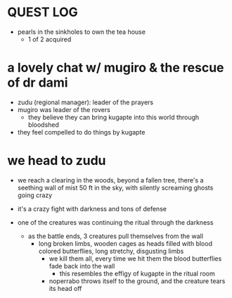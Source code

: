 # QUEST LOG
- pearls in the sinkholes to own the tea house
    - 1 of 2 acquired

# a lovely chat w/ mugiro & the rescue of dr dami
- zudu (regional manager): leader of the prayers
- mugiro was leader of the rovers
    - they believe they can bring kugapte into this world through bloodshed
- they feel compelled to do things by kugapte

# we head to zudu
- we reach a clearing in the woods, beyond a fallen tree, there's a seething wall of mist 50 ft in the sky, with silently screaming ghosts going crazy

- it's a crazy fight with darkness and tons of defense
- one of the creatures was continuing the ritual through the darkness
    - as the battle ends, 3 creatures pull themselves from the wall
        - long broken limbs, wooden cages as heads filled with blood colored butterflies, long stretchy, disgusting limbs
            - we kill them all, every time we hit them the blood butterflies fade back into the wall
                - this resembles the effigy of kugapte in the ritual room
            - noperrabo throws itself to the ground, and the creature tears its head off
